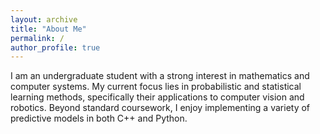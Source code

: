```yaml
---
layout: archive
title: "About Me"
permalink: /
author_profile: true
---
```


I am an undergraduate student with a strong interest in mathematics and computer systems. My current focus lies in probabilistic and statistical learning methods, specifically their applications to computer vision and robotics. Beyond standard coursework, I enjoy implementing a variety of predictive models in both C++ and Python. 
